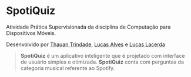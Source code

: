# SpotiQuiz
Atividade Prática Supervisionada da disciplina de Computação para Dispositivos Móveis.

Desenvolvido por [Thauan Trindade](https://github.com/thauansrx), [Lucas Alves](https://github.com/LucasAlvez) e [Lucas Lacerda](https://github.com/lucaaslb)

> **SpotiQuiz** é um aplicativo inteligente que é projetado com interface de usuário simples e otimizada. **SpotiQuiz** conta com perguntas da categoria musical referente ao Spotify.
